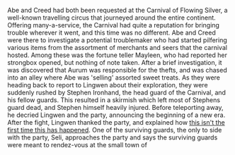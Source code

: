Abe and Creed had both been requested at the Carnival of Flowing Silver, a well-known travelling circus that journeyed around the entire continent. Offering many-a-service, the Carnival had quite a reputation for bringing trouble wherever it went, and this time was no different. Abe and Creed were there to investigate a potential troublemaker who had started pilfering various items from the assortment of merchants and seers that the carnival hosted. Among these was the fortune teller Mayleen, who had reported her strongbox opened, but nothing of note taken. After a brief investigation, it was discovered that Aurum was responsible for the thefts, and was chased into an alley where Abe was 'selling' assorted sweet treats. As they were heading back to report to Lingwen about their exploration, they were suddenly rushed by Stephen Ironhand, the head guard of the Carnival, and his fellow guards. This resulted in a skirmish which left most of Stephens guard dead, and Stephen himself heavily injured. Before teleporting away, he decried Lingwen and the party, announcing the beginning of a new era. After the fight, Lingwen thanked the party, and explained how [this isn't the first time this has happened](.World/History.md). One of the surviving guards, the only to side with the party, Seli, approaches the party and says the surviving guards were meant to rendez-vous at the small town of 
